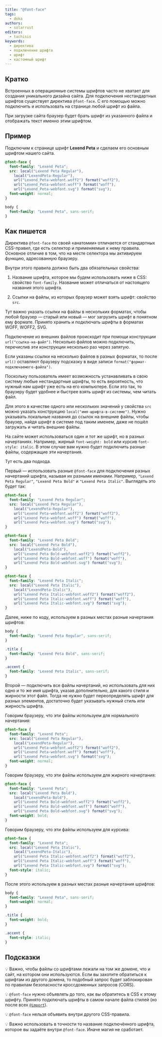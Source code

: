 ```yaml
---
title: "@font-face"
tags:
  - doka
authors:
  - solarrust
editors:
  - tachisis
keywords:
  - директива
  - подключение шрифта
  - шрифт
  - кастомный шрифт
---
```


## Кратко

Встроенных в операционные системы шрифтов часто не хватает для создания уникального дизайна сайта. Для подключения нестандартных шрифтов существует директива `@font-face`. С его помощью можно подключить и использовать на странице любой шрифт из файла.

При загрузке сайта браузер будет брать шрифт из указанного файла и отображать текст именно этим шрифтом.

## Пример

Подключим к странице шрифт **Lexend Peta** и сделаем его основным шрифтом нашего сайта.

```css
@font-face {
  font-family: "Lexend Peta";
  src: local("Lexend Peta Regular"),
    local("LexendPeta-Regular"),
    url("Lexend_Peta-webfont.woff2") format("woff2"),
    url("Lexend_Peta-webfont.woff") format("woff"),
    url("Lexend_Peta-webfont.svg") format("svg");
  font-weight: normal;
}

body {
  font-family: "Lexend Peta", sans-serif;
}
```

## Как пишется

Директива `@font-face` по своей «анатомии» отличается от стандартных CSS-правил, где есть селектор и применяемые к нему правила. Основное отличие в том, что на месте селектора мы активируем функцию, адресованную браузеру.

Внутри этого правила должно быть два обязательных свойства:

1. Название шрифта, которое мы будем использовать ниже в CSS: свойство `font-family`. Название может отличаться от настоящего названия этого шрифта.


2. Ссылки на файлы, из которых браузер может взять шрифт: свойство `src`.

Тут важно указать ссылки на файлы в нескольких форматах, чтобы любой браузер — старый или новый — мог загрузить шрифт в понятном ему формате. Принято хранить и подключать шрифты в форматах WOFF, WOFF2, SVG.

Подключение из внешних файлов происходит при помощи конструкции `url("ссылка-на-файл")`. Несколько файлов можно подключить, перечислив эти конструкции несколько раз через запятую.

Если указаны ссылки на несколько файлов в разных форматах, то после `url()` оставляют браузеру подсказку в виде записи `format("формат-подключаемого-файла")`.

Поскольку пользователь имеет возможность устанавливать в свою систему любые нестандартные шрифты, то есть вероятность, что нужный нам шрифт уже есть на его компьютере. Если это так, то браузеру будет удобнее и быстрее взять шрифт из системы, чем читать файл.

Для этого в качестве одного или нескольких значений у свойства `src` можно указать конструкцию `local("имя-шрифта-в-системе")`. Нужно указывать локальные названия до ссылок на внешние файлы, чтобы браузер, найдя шрифт в системе под таким именем, даже не пошёл загружать и читать внешние файлы.

На сайте может использоваться один и тот же шрифт, но в разных начертаниях. Например, жирный `font-weight: bold` или курсив `font-style: italic`. В этом случае вам нужно будет подключить разные файлы, содержащие эти начертания.

Тут есть два подхода.

Первый — использовать разные `@font-face` для подключения разных начертаний шрифта, называя их разными именами. Например, `"Lexend Peta Regular"`, `"Lexend Peta Bold"` и `"Lexend Peta Italic"`. Выглядеть это будет так:

```css
@font-face {
  font-family: "Lexend Peta Regular";
  src: local("Lexend Peta Regular"),
    local("LexendPeta-Regular"),
    url("Lexend Peta-webfont.woff2") format("woff2"),
    url("Lexend Peta-webfont.woff") format("woff"),
    url("Lexend Peta-webfont.svg") format("svg");
}

@font-face {
  font-family: "Lexend Peta Bold";
  src: local("Lexend Peta Bold"),
    local("LexendPeta-Bold"),
    url("Lexend Peta Bold-webfont.woff2") format("woff2"),
    url("Lexend Peta Bold-webfont.woff") format("woff"),
    url("Lexend Peta Bold-webfont.svg") format("svg");
}

@font-face {
  font-family: "Lexend Peta Italic";
  src: local("Lexend Peta Italic"),
    local("LexendPeta-Italic"),
    url("Lexend Peta Italic-webfont.woff2") format("woff2"),
    url("Lexend Peta Italic-webfont.woff") format("woff"),
    url("Lexend Peta Italic-webfont.svg") format("svg");
}
```

Далее, ниже по коду, используем в разных местах разные начертания шрифтов:

```css
body {
  font-family: "Lexend Peta Regular", sans-serif;
}

.title {
  font-family: "Lexend Peta Bold", sans-serif;
}

.accent {
  font-family: "Lexend Peta Italic", sans-serif;
}
```

Второй — подключить все файлы начертаний, но использовать для них одно и то же имя шрифта, указав дополнительно, для какого стиля и жирности этот файл. Тогда не нужно будет переопределять шрифт для разных элементов, достаточно будет указывать нужный стиль или жирность шрифта.

Говорим браузеру, что эти файлы используем для нормального начертания:

```css
@font-face {
  font-family: "Lexend Peta";
  src: local("Lexend Peta Regular"),
    local("LexendPeta-Regular"),
    url("Lexend Peta-webfont.woff2") format("woff2"),
    url("Lexend Peta-webfont.woff") format("woff"),
    url("Lexend Peta-webfont.svg") format("svg");
  font-weight: normal;
}
```

Говорим браузеру, что эти файлы используем для жирного начертания:

```css
@font-face {
  font-family: "Lexend Peta";
  src: local("Lexend Peta Bold"),
    local("LexendPeta-Bold"),
    url("Lexend Peta Bold-webfont.woff2") format("woff2"),
    url("Lexend Peta Bold-webfont.woff") format("woff"),
    url("Lexend Peta Bold-webfont.svg") format("svg");
  font-weight: bold;
}
```

Говорим браузеру, что эти файлы используем для курсива:

```css
@font-face {
  font-family: "Lexend Peta";
  src: local("Lexend Peta Italic"),
    local("LexendPeta-Italic"),
    url("Lexend Peta Italic-webfont.woff2") format("woff2"),
    url("Lexend Peta Italic-webfont.woff") format("woff"),
    url("Lexend Peta Italic-webfont.svg") format("svg");
  font-style: italic;
}
```

После этого используем в разных местах разные начертания шрифтов:

```css
body {
  font-family: "Lexend Peta", sans-serif;
  font-weight: normal;
}

.title {
  font-weight: bold;
}

.accent {
  font-style: italic;
}
```

## Подсказки

💡 Важно, чтобы файлы со шрифтами лежали на том же домене, что и сайт, на котором они используются. Если вы захотите обратиться к шрифтам из другого домена, то подобный запрос будет заблокирован по правилам безопасности кроссдоменных запросов (CORS).

💡 `@font-face` нужно объявлять до того, как вы обратитесь в CSS к этому шрифту. Принято подключать шрифты в самом начале файла стилей (но после всех [`@import`](/css/import)).

💡 `@font-face` нельзя объявить внутри другого CSS-правила.

💡 Важно использовать в точности то название подключённого шрифта, которое вы задаёте внутри `@font-face`. Иначе магия не сработает.
